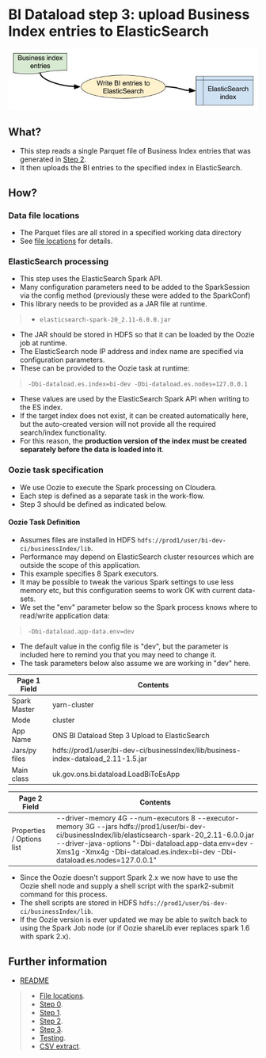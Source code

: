 # BI Dataload step 3: upload Business Index entries to ElasticSearch #

![](./bi-dataload-step-3-data-flow.jpg)


## What? ##

* This step reads a single Parquet file of Business Index entries that was generated in [Step 2](./bi-dataload-step-2.md).
* It then uploads the BI entries to the specified index in ElasticSearch.

## How? ##

### Data file locations ###

* The Parquet files are all stored in a specified working data directory
* See [file locations](./bi-dataload-file-locations.md) for details.

### ElasticSearch processing ###

* This step uses the ElasticSearch Spark API.
* Many configuration parameters need to be added to the SparkSession via the config method (previously these were added to the SparkConf) 
* This library needs to be provided as a JAR file at runtime.

> * `elasticsearch-spark-20_2.11-6.0.0.jar`

* The JAR should be stored in HDFS so that it can be loaded by the Oozie job at runtime.
* The ElasticSearch node IP address and index name are specified via configuration parameters.
* These can be provided to the Oozie task at runtime:

> `-Dbi-dataload.es.index=bi-dev -Dbi-dataload.es.nodes=127.0.0.1`
 
* These values are used by the ElasticSearch Spark API when writing to the ES index.
* If the target index does not exist, it can be created automatically here, but the auto-created version will not provide all the required search/index functionality.
* For this reason, the **production version of the index must be created separately before the data is loaded into it**.

### Oozie task specification ###

* We use Oozie to execute the Spark processing on Cloudera.
* Each step is defined as a separate task in the work-flow.
* Step 3 should be defined as indicated below.

#### Oozie Task Definition ####

* Assumes files are installed in HDFS `hdfs://prod1/user/bi-dev-ci/businessIndex/lib`.
* Performance may depend on ElasticSearch cluster resources which are outside the scope of this application.
* This example specifies 8 Spark executors.
* It may be possible to tweak the various Spark settings to use less memory etc, but this configuration seems to work OK with current data-sets.
* We set the "env" parameter below so the Spark process knows where to read/write application data:

>	`-Dbi-dataload.app-data.env=dev`

* The default value in the config file is "dev", but the parameter is included here to remind you that you may need to change it.
* The task parameters below also assume we are working in "dev" here.


Page 1 Field | Contents
------------- | -------------
Spark Master  | yarn-cluster
Mode  | cluster
App Name | ONS BI Dataload Step 3 Upload to ElasticSearch
Jars/py files | hdfs://prod1/user/bi-dev-ci/businessIndex/lib/business-index-dataload_2.11-1.5.jar
Main class | uk.gov.ons.bi.dataload.LoadBiToEsApp

Page 2 Field | Contents
------------- | -------------
Properties / Options list | --driver-memory 4G --num-executors 8 --executor-memory 3G --jars hdfs://prod1/user/bi-dev-ci/businessIndex/lib/elasticsearch-spark-20_2.11-6.0.0.jar --driver-java-options "-Dbi-dataload.app-data.env=dev -Xms1g -Xmx4g -Dbi-dataload.es.index=bi-dev -Dbi-dataload.es.nodes=127.0.0.1"

* Since the Oozie doesn't support Spark 2.x we now have to use the Oozie shell node and supply a shell script with the spark2-submit command for this process.
* The shell scripts are stored in HDFS `hdfs://prod1/user/bi-dev-ci/businessIndex/lib`.
* If the Oozie version is ever updated we may be able to switch back to using the Spark Job node (or if Oozie shareLib ever replaces spark 1.6 with spark 2.x).

## Further information ##

* [README](../README.md)

> * [File locations](./bi-dataload-file-locations.md).
> * [Step 0](./bi-dataload-step-0.md).
> * [Step 1](./bi-dataload-step-1.md).
> * [Step 2](./bi-dataload-step-2.md).
> * [Step 3](./bi-dataload-step-3.md).
> * [Testing](./bi-dataload-testing.md).
> * [CSV extract](./bi-dataload-csv-extract.md).

